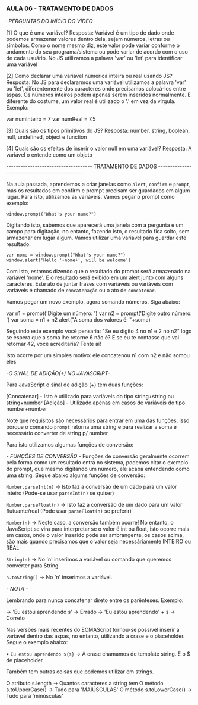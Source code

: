 ### AULA 06 - TRATAMENTO DE DADOS

*-PERGUNTAS DO INÍCIO DO VÍDEO-*

[1] O que é uma variável?
Resposta: Variável é um tipo de dado onde podemos armazenar valores dentro dela, sejam números, letras ou símbolos. Como o nome mesmo diz, este valor pode variar conforme o andamento do seu programa/sistema ou pode variar de acordo com o uso de cada usuário. No JS utilizamos a palavra 'var' ou 'let' para identificar uma variável

[2] Como declarar uma variável númerica inteira ou real usando JS?
Resposta: No JS para declararmos uma variável utilizamos a palavra 'var' ou 'let', diferentemente dos caracteres onde precisamos colocá-los entre aspas. Os números inteiros podem apenas serem inseridos normalmente. E diferente do costume, um valor real é utilizado o '.' em vez da vírgula.
Exemplo: 

var numInteiro = 7
var numReal = 7.5

[3] Quais são os tipos primitivos do JS?
Resposta: number, string, boolean, null, undefined, object e function

[4] Quais são os efeitos de inserir o valor null em uma variável?
Resposta: A variável o entende como um objeto

------------------------------------ TRATAMENTO DE DADOS ----------------------------------------------

Na aula passada, aprendemos a criar janelas como `alert`, `confirm` e `prompt`, mas os resultados em confirm e prompt precisam ser guardados em algum lugar. Para isto, utilizamos as variáveis. Vamos pegar o prompt como exemplo:

	window.prompt("What's your name?")

Digitando isto, sabemos que aparecerá uma janela com a pergunta e um campo para digitação, no entanto, fazendo isto, o resultado fica solto, sem armazenar em lugar algum. Vamos utilizar uma variável para guardar este resultado.

	var nome = window.prompt("What's your name?")
	window.alert('Hello '+nome+', will be welcome')

Com isto, estamos dizendo que o resultado do prompt será armazenado na variável 'nome'.
E o resultado será exibido em um alert junto com alguns caracteres. Este ato de juntar frases com variáveis ou variáveis com variáveis é chamado de `concatenação` ou o ato de `concatenar`.

Vamos pegar um novo exemplo, agora somando números. Siga abaixo:

var n1 = prompt('Digite um número: ')
var n2 = prompt('Digite outro número: ')
var soma = n1 + n2
alert("A soma dos valores é: "+soma)

Seguindo este exemplo você pensaria: "Se eu digito 4 no n1 e 2 no n2" logo se espera que a soma lhe retorne 6 não é? E se eu te contasse que vai retornar 42, você acreditaria? Tente aí!

Isto ocorre por um simples motivo: ele concatenou n1 com n2 e não somou eles

*-O SINAL DE ADIÇÃO(+) NO JAVASCRIPT-*

Para JavaScript o sinal de adição (+) tem duas funções:

[Concatenar] - Isto é utilizado para variáveis do tipo string+string ou string+number
[Adição] - Utilizado apenas em casos de variáveis do tipo number+number

Note que requisitos são necessários para entrar em uma das funções, isso porque o comando `prompt` retorna uma string e para realizar a soma é necessário converter de string p/ number

Para isto utilizamos algumas funções de conversão:

*- FUNÇÕES DE CONVERSÃO -*
Funções de conversão geralmente ocorrem pela forma como um resultado entra no sistema, podemos citar o exemplo do prompt, que mesmo digitando um número, ele acaba entendendo como uma string. Segue abaixo algums funções de conversão: 

`Number.parseInt(n)` -> Isto faz a conversão de um dado para um valor inteiro (Pode-se usar `parseInt(n)` se quiser)

`Number.parseFloat(n)` -> Isto faz a conversão de um dado para um valor flutuante/real (Pode usar `parseFloat(n)` se preferir)

`Number(n)` -> Neste caso, a conversão também ocorre! No entanto, o JavaScript se vira para interpretar se o valor é int ou float, isto ocorre mais em casos, onde o valor inserido pode ser ambrangente, os casos acima, são mais quando precisamos que o valor seja necessáriamente INTEIRO ou REAL

`String(n)` -> No 'n' inserimos a variável ou comando que queremos converter para String

`n.toString()` -> No 'n' inserimos a variável. 

*- NOTA -*

Lembrando para nunca concatenar direto entre os parênteses. Exemplo:

-> 'Eu estou aprendendo s' -> Errado
-> 'Eu estou aprendendo' + s -> Correto

Nas versões mais recentes do ECMAScript tornou-se possível inserir a variável dentro das aspas, no entanto, utilizando a crase e o placeholder. Segue o exemplo abaixo:

• `Eu estou aprendendo ${s}` -> A crase chamamos de template string. E o $ de placeholder

Também tem outras coisas que podemos utilizar em strings.

O atributo s.length -> Quantos caracteres a string tem
O método s.toUpperCase() -> Tudo para 'MAIÚSCULAS'
O método s.toLowerCase() -> Tudo para 'minúsculas'
